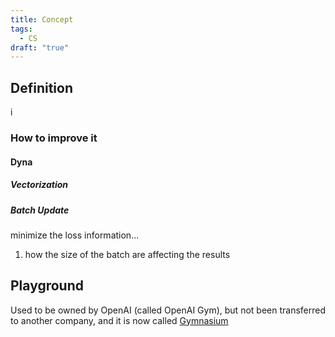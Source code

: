 ```yaml
---
title: Concept
tags:
  - CS
draft: "true"
---
```

## Definition 


i


### How to improve it
#### Dyna
##### Vectorization


##### Batch Update
minimize the loss information...
1. how the size of the batch are affecting the results




## Playground
Used to be owned by OpenAI (called OpenAI Gym), but not been transferred to another company, and it is now called [Gymnasium](https://gymnasium.farama.org/index.html)

